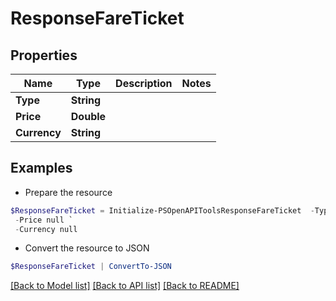 # ResponseFareTicket
## Properties

Name | Type | Description | Notes
------------ | ------------- | ------------- | -------------
**Type** | **String** |  | 
**Price** | **Double** |  | 
**Currency** | **String** |  | 

## Examples

- Prepare the resource
```powershell
$ResponseFareTicket = Initialize-PSOpenAPIToolsResponseFareTicket  -Type null `
 -Price null `
 -Currency null
```

- Convert the resource to JSON
```powershell
$ResponseFareTicket | ConvertTo-JSON
```

[[Back to Model list]](../README.md#documentation-for-models) [[Back to API list]](../README.md#documentation-for-api-endpoints) [[Back to README]](../README.md)


